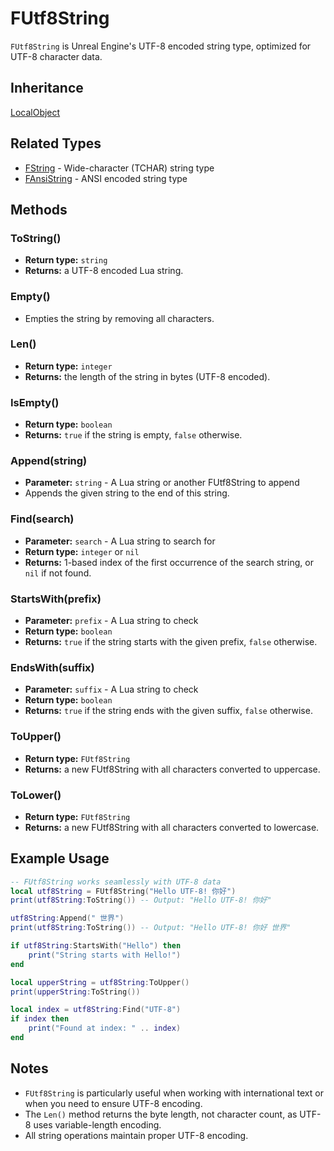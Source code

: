 # FUtf8String

`FUtf8String` is Unreal Engine's UTF-8 encoded string type, optimized for UTF-8 character data.

## Inheritance
[LocalObject](./localobject.md)

## Related Types
- [FString](./fstring.md) - Wide-character (TCHAR) string type
- [FAnsiString](./fansistring.md) - ANSI encoded string type

## Methods

### ToString()

- **Return type:** `string`
- **Returns:** a UTF-8 encoded Lua string.

### Empty()

- Empties the string by removing all characters.

### Len()

- **Return type:** `integer`
- **Returns:** the length of the string in bytes (UTF-8 encoded).

### IsEmpty()

- **Return type:** `boolean`
- **Returns:** `true` if the string is empty, `false` otherwise.

### Append(string)

- **Parameter:** `string` - A Lua string or another FUtf8String to append
- Appends the given string to the end of this string.

### Find(search)

- **Parameter:** `search` - A Lua string to search for
- **Return type:** `integer` or `nil`
- **Returns:** 1-based index of the first occurrence of the search string, or `nil` if not found.

### StartsWith(prefix)

- **Parameter:** `prefix` - A Lua string to check
- **Return type:** `boolean`
- **Returns:** `true` if the string starts with the given prefix, `false` otherwise.

### EndsWith(suffix)

- **Parameter:** `suffix` - A Lua string to check
- **Return type:** `boolean`
- **Returns:** `true` if the string ends with the given suffix, `false` otherwise.

### ToUpper()

- **Return type:** `FUtf8String`
- **Returns:** a new FUtf8String with all characters converted to uppercase.

### ToLower()

- **Return type:** `FUtf8String`
- **Returns:** a new FUtf8String with all characters converted to lowercase.

## Example Usage

```lua
-- FUtf8String works seamlessly with UTF-8 data
local utf8String = FUtf8String("Hello UTF-8! 你好")
print(utf8String:ToString()) -- Output: "Hello UTF-8! 你好"

utf8String:Append(" 世界")
print(utf8String:ToString()) -- Output: "Hello UTF-8! 你好 世界"

if utf8String:StartsWith("Hello") then
    print("String starts with Hello!")
end

local upperString = utf8String:ToUpper()
print(upperString:ToString())

local index = utf8String:Find("UTF-8")
if index then
    print("Found at index: " .. index)
end
```

## Notes

- `FUtf8String` is particularly useful when working with international text or when you need to ensure UTF-8 encoding.
- The `Len()` method returns the byte length, not character count, as UTF-8 uses variable-length encoding.
- All string operations maintain proper UTF-8 encoding.
